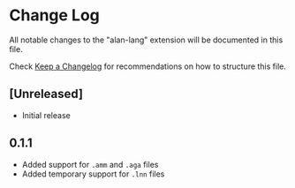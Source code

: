 # Change Log

All notable changes to the "alan-lang" extension will be documented in this file.

Check [Keep a Changelog](http://keepachangelog.com/) for recommendations on how to structure this file.

## [Unreleased]

- Initial release

## 0.1.1
- Added support for `.amm` and `.aga` files
- Added temporary support for `.lnn` files
